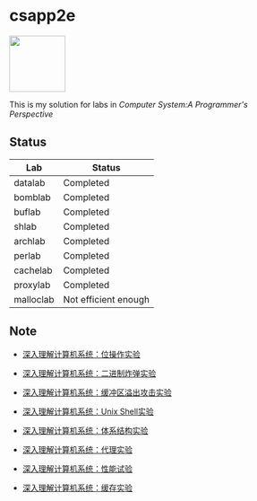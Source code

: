 # csapp2e

<img width="100pix" src="http://7xsnwb.com2.z0.glb.clouddn.com/csapp3e.jpg">

This is my solution for labs in *Computer System:A Programmer's Perspective*

## Status

| Lab | Status |
|-----|--------|
| datalab | Completed |
| bomblab | Completed |
| buflab | Completed |
| shlab | Completed |
| archlab | Completed |
| perlab | Completed |
| cachelab | Completed |
| proxylab | Completed |
| malloclab | Not efficient enough |

## Note

- [深入理解计算机系统：位操作实验](http://sine-x.com/csapp-datalab/)

- [深入理解计算机系统：二进制炸弹实验](http://sine-x.com/csapp-bomblab/)

- [深入理解计算机系统：缓冲区溢出攻击实验](http://sine-x.com/csapp-buflab/)

- [深入理解计算机系统：Unix Shell实验](http://sine-x.com/csapp-shlab/)

- [深入理解计算机系统：体系结构实验](http://sine-x.com/csapp-archlab/)

- [深入理解计算机系统：代理实验](http://sine-x.com/csapp-proxylab/)

- [深入理解计算机系统：性能试验](https://sine-x.com/csapp-perflab/)

- [深入理解计算机系统：缓存实验](https://sine-x.com/csapp-cachelab/)
